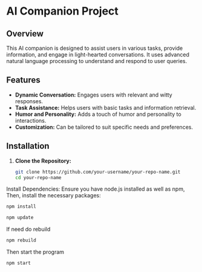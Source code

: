 # AI Companion Project

## Overview

This AI companion is designed to assist users in various tasks, provide information, and engage in light-hearted conversations. It uses advanced natural language processing to understand and respond to user queries.

## Features

- **Dynamic Conversation:** Engages users with relevant and witty responses.
- **Task Assistance:** Helps users with basic tasks and information retrieval.
- **Humor and Personality:** Adds a touch of humor and personality to interactions.
- **Customization:** Can be tailored to suit specific needs and preferences.

## Installation

1. **Clone the Repository:**
   ```bash
   git clone https://github.com/your-username/your-repo-name.git
   cd your-repo-name

Install Dependencies: Ensure you have node.js installed as well as npm, Then, install the necessary packages:
``` bash
npm install
```
``` bash
npm update
```
If need do rebuild
``` bash
npm rebuild
```
Then start the program
``` bash
npm start
```
